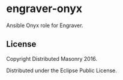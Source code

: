 engraver-onyx
=========

Ansible Onyx role for Engraver.

License
-------

Copyright Distributed Masonry 2016.

Distributed under the Eclipse Public License.
